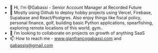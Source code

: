 - 👋 Hi, I’m @Gabassi - Senior Account Manager at Recorded Future
- 👀 Mostly using Github to deploy hobby projects using Vercel, Firebase, Supabase and React/Postgres. Also enjoy things like fiscal policy, personal finance, golf, building basic Python applications, spearfishing, exploring remote locations of this world, gym.. 
- 💞️ I’m looking to collaborate on projects on growth of anything SaaS
- 📫 How to reach me - www.gianfrancogabassi.com and gabassig@gmail.com
